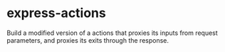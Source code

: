 # express-actions
Build a modified version of a actions that proxies its inputs from request parameters, and proxies its exits through the response.
